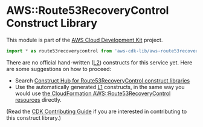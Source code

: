 # AWS::Route53RecoveryControl Construct Library


This module is part of the [AWS Cloud Development Kit](https://github.com/aws/aws-cdk) project.

```ts nofixture
import * as route53recoverycontrol from 'aws-cdk-lib/aws-route53recoverycontrol';
```

<!--BEGIN CFNONLY DISCLAIMER-->

There are no official hand-written ([L2](https://docs.aws.amazon.com/cdk/latest/guide/constructs.html#constructs_lib)) constructs for this service yet. Here are some suggestions on how to proceed:

- Search [Construct Hub for Route53RecoveryControl construct libraries](https://constructs.dev/search?q=route53recoverycontrol)
- Use the automatically generated [L1](https://docs.aws.amazon.com/cdk/latest/guide/constructs.html#constructs_l1_using) constructs, in the same way you would use [the CloudFormation AWS::Route53RecoveryControl resources](https://docs.aws.amazon.com/AWSCloudFormation/latest/UserGuide/AWS_Route53RecoveryControl.html) directly.


(Read the [CDK Contributing Guide](https://github.com/aws/aws-cdk/blob/master/CONTRIBUTING.md) if you are interested in contributing to this construct library.)

<!--END CFNONLY DISCLAIMER-->
